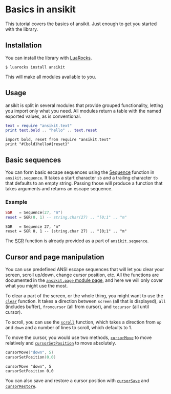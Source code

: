 # Basics in ansikit

This tutorial covers the basics of ansikit. Just enough to get you started with the library.

## Installation

You can install the library with [LuaRocks](https://luarocks.org/).

```
$ luarocks install ansikit
```

This will make all modules available to you.

## Usage

ansikit is split in several modules that provide grouped functionality, letting you import only what you need. All modules return a table with the named exported values, as is conventional.

```lua tab="Lua"
text = require "ansikit.text"
print text.bold .. "hello" .. text.reset
```

```moonscript tab="MoonScript"
import bold, reset from require "ansikit.text"
print "#{bold}hello#{reset}"
```



## Basic sequences

You can form basic escape sequences using the [Sequence](/module/sequence/#Sequence) function in `ansikit.sequence`. It takes a start character `sb` and a trailing character `tb` that defaults to an empty string.  Passing those will produce a function that takes arguments and returns an escape sequence.

### Example

```lua tab="Lua'
SGR   = Sequence(27, "m")
reset = SGR(0, 1) -- string.char(27) .. "[0;1" .. "m"
```

```moonscript tab="MoonScript"
SGR   = Sequence 27, "m"
reset = SGR 0, 1 -- (string.char 27) .. "[0;1" .. "m"
```

The [SGR](/module/sequence/#SGR) function is already provided as a part of `ansikit.sequence`.

## Cursor and page manipulation

You can use predefined ANSI escape sequences that will let you clear your screen, scroll up/down, change cursor position, etc. All the functions are documented in the [`ansikit.page` module page](/module/page/), and here we will only cover what you might use the most.

To clear a part of the screen, or the whole thing, you might want to use the [`clear`](/module/page/#erase) function. It takes a direction between `screen` (all that is displayed), `all` (includes buffer), `fromcursor` (all from cursor), and `tocursor` (all until cursor).

To scroll, you can use the [`scroll`](/module/page/#scroll) function, which takes a direction from `up` and `down` and a number of lines to scroll, which defaults to 1.

To move the cursor, you would use two methods, [`cursorMove`](/module/cursor/#cursorMove) to move relatively and [`cursorSetPosition`](/module/cursor/#cursorSetPosition) to move absolutely.

```lua tab="Lua"
cursorMove("down", 5)
cursorSetPosition(0,0)
```

```moonscript tab="MoonScript'
cursorMove "down", 5
cursorSetPosition 0,0
```

You can also save and restore a cursor position with [`cursorSave`](/module/cursor/#cursorSave) and [`cursorRestore`](/module/cursor/#cursorRestore).





